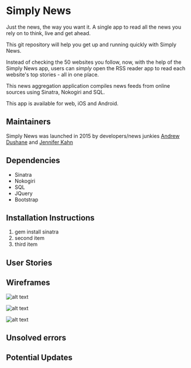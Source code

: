 # Simply News  
Just the news, the way you want it. A single app to read all the news you rely on to think, live and get ahead.

This git repository will help you get up and running quickly with Simply News.

Instead of checking the 50 websites you follow, now, with the help of the Simply News app, users can *simply* open the RSS reader app to read each website's top stories - all in one place.

This news aggregation application compiles news feeds from online sources using Sinatra, Nokogiri and SQL.

This app is available for web, iOS and Android. 

## Maintainers
Simply News was launched in 2015 by developers/news junkies [Andrew Dushane](https://github.com/andy-j-d) and [Jennifer Kahn](https://github.com/jenniferkahn)


## Dependencies
* Sinatra              
* Nokogiri
* SQL
* JQuery
* Bootstrap



## Installation Instructions

<ol>
  <li>gem install sinatra</li>
  <li>second item</li>
  <li>third item</li>
</ol>

## User Stories



## Wireframes
![alt text](http://i.imgur.com/7P1zLtl.png "Logo Title Text 1")

![alt text](http://i.imgur.com/uBPmA80.png "Logo Title Text 1")

![alt text](http://i.imgur.com/gvo3pAZ.png "Logo Title Text 1")


## Unsolved errors



## Potential Updates
